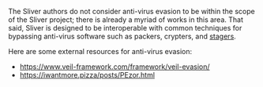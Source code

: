The Sliver authors do not consider anti-virus evasion to be within the scope of the Sliver project; there is already a myriad of works in this area. That said, Sliver is designed to be interoperable with common techniques for bypassing anti-virus software such as packers, crypters, and [stagers](/docs?name=Stagers).

Here are some external resources for anti-virus evasion:

- https://www.veil-framework.com/framework/veil-evasion/
- https://iwantmore.pizza/posts/PEzor.html
